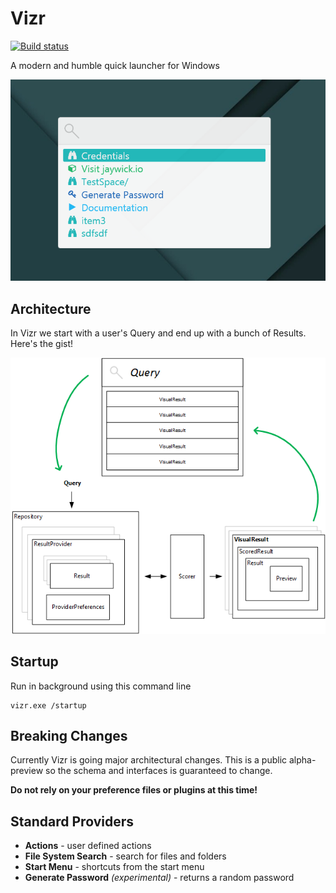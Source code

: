 Vizr
====
[![Build status](https://ci.appveyor.com/api/projects/status/8i7c3tkteys1aq59?svg=true)](https://ci.appveyor.com/project/jaywick/vizr)

A modern and humble quick launcher for Windows

![Searching 'labs' in Vizr](Preview.png)

## Architecture

In Vizr we start with a user's Query and end up with a bunch of Results. Here's the gist!

![High level overview](HighLevelOverview.png)

## Startup
Run in background using this command line

    vizr.exe /startup

## Breaking Changes
Currently Vizr is going major architectural changes.
This is a public alpha-preview so the schema and interfaces is guaranteed to change.

**Do not rely on your preference files or plugins at this time!**

## Standard Providers
* **Actions** - user defined actions
* **File System Search** - search for files and folders
* **Start Menu** - shortcuts from the start menu
* **Generate Password** _(experimental)_ - returns a random password